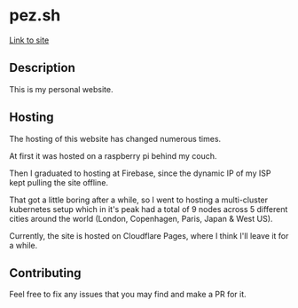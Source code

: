 # pez.sh

[Link to site](https://pez.sh)

## Description

This is my personal website.

## Hosting

The hosting of this website has changed numerous times.

At first it was hosted on a raspberry pi behind my couch.

Then I graduated to hosting at Firebase, since the dynamic IP of my ISP kept pulling the site offline.

That got a little boring after a while, so I went to hosting a multi-cluster kubernetes setup which in it's peak had a total of 9 nodes across 5 different cities around the world (London, Copenhagen, Paris, Japan & West US).

Currently, the site is hosted on Cloudflare Pages, where I think I'll leave it for a while.

## Contributing

Feel free to fix any issues that you may find and make a PR for it.